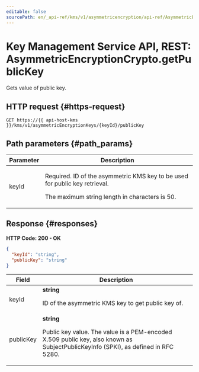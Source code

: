 ```yaml
---
editable: false
sourcePath: en/_api-ref/kms/v1/asymmetricencryption/api-ref/AsymmetricEncryptionCrypto/getPublicKey.md
---
```


# Key Management Service API, REST: AsymmetricEncryptionCrypto.getPublicKey
Gets value of public key.
 

 
## HTTP request {#https-request}
```
GET https://{{ api-host-kms }}/kms/v1/asymmetricEncryptionKeys/{keyId}/publicKey
```
 
## Path parameters {#path_params}
 
Parameter | Description
--- | ---
keyId | <p>Required. ID of the asymmetric KMS key to be used for public key retrieval.</p> <p>The maximum string length in characters is 50.</p> 
 
## Response {#responses}
**HTTP Code: 200 - OK**

```json 
{
  "keyId": "string",
  "publicKey": "string"
}
```

 
Field | Description
--- | ---
keyId | **string**<br><p>ID of the asymmetric KMS key to get public key of.</p> 
publicKey | **string**<br><p>Public key value. The value is a PEM-encoded X.509 public key, also known as SubjectPublicKeyInfo (SPKI), as defined in RFC 5280.</p> 